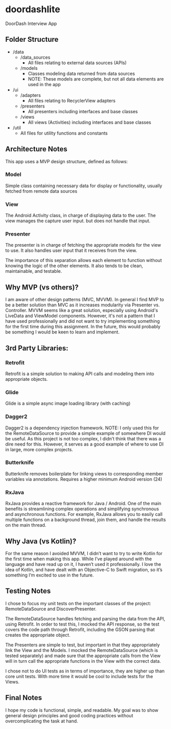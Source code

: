 # doordashlite
DoorDash Interview App

## Folder Structure
- /data
  - /data_sources
    - All files relating to external data sources (APIs)
  - /models
    - Classes modeling data returned from data sources
    - NOTE: These models are complete, but not all data elements are used in the app
- /ui
  - /adapters
    - All files relating to RecyclerView adapters
  - /presenters
    - All presenters including interfaces and base classes
  - /views
    - All views (Activities) including interfaces and base classes
- /util
  - All files for utility functions and constants


## Architecture Notes
This app uses a MVP design structure, defined as follows:

### Model
Simple class containing necessary data for display or functionality, usually fetched from remote data sources

### View
The Android Activity class, in charge of displaying data to the user. The view manages the capture user input. but does not handle that input.

### Presenter 
The presenter is in charge of fetching the appropriate models for the view to use. It also handles user input that it receives from the view.

The importance of this separation allows each element to function without knowing the logic of the other elements. It also tends to be clean, maintainable, and testable.


## Why MVP (vs others)?
I am aware of other design patterns (MVC, MVVM). In general I find MVP to be a better solution than MVC as it increases modularity via Presenter vs. Controller.
MVVM seems like a great solution, especially using Android's LiveData and ViewModel components. However, it's not a pattern that I have used professionally and did not want to try implementing something for the first time during this assignment. In the future, this would probably be something I would be keen to learn and implement.


## 3rd Party Libraries:
### Retrofit
Retrofit is a simple solution to making API calls and modeling them into appropriate objects.

### Glide
Glide is a simple async image loading library (with caching)

### Dagger2
Dagger2 is a dependency injection framework. NOTE: I only used this for the RemoteDataSource to provide a simple example of somewhere DI would be useful. As this project is not too complex, I didn’t think that there was a dire need for this. However, it serves as a good example of where to use DI in large, more complex projects.

### Butterknife
Butterknife removes boilerplate for linking views to corresponding member variables via annotations. Requires a higher minimum Android version (24)

### RxJava
RxJava provides a reactive framework for Java / Android. One of the main benefits is streamlining complex operations and simplifying synchronous and asynchronous functions. For example, RxJava allows you to easily call multiple functions on a background thread, join them, and handle the results on the main thread.


## Why Java (vs Kotlin)?
For the same reason I avoided MVVM, I didn’t want to try to write Kotlin for the first time when making this app. While I’ve played around with the language and have read up on it, I haven’t used it professionally. I love the idea of Kotlin, and have dealt with an Objective-C to Swift migration, so it’s something I’m excited to use in the future.


## Testing Notes
I chose to focus my unit tests on the important classes of the project: RemoteDataSource and DiscoverPresenter.

The RemoteDataSource handles fetching and parsing the data from the API, using Retrofit. In order to test this, I mocked the API response, so the test covers the code path through Retrofit, including the GSON parsing that creates the appropriate object.

The Presenters are simple to test, but important in that they appropriately link the View and the Models. I mocked the RemoteDataSource (which is tested separately) and made sure that the appropriate calls from the View will in turn call the appropriate functions in the View with the correct data.

I chose not to do UI tests as in terms of importance, they are higher up than core unit tests. With more time it would be cool to include tests for the Views.

## Final Notes
I hope my code is functional, simple, and readable. My goal was to show general design principles and good coding practices without overcomplicating the task at hand.
